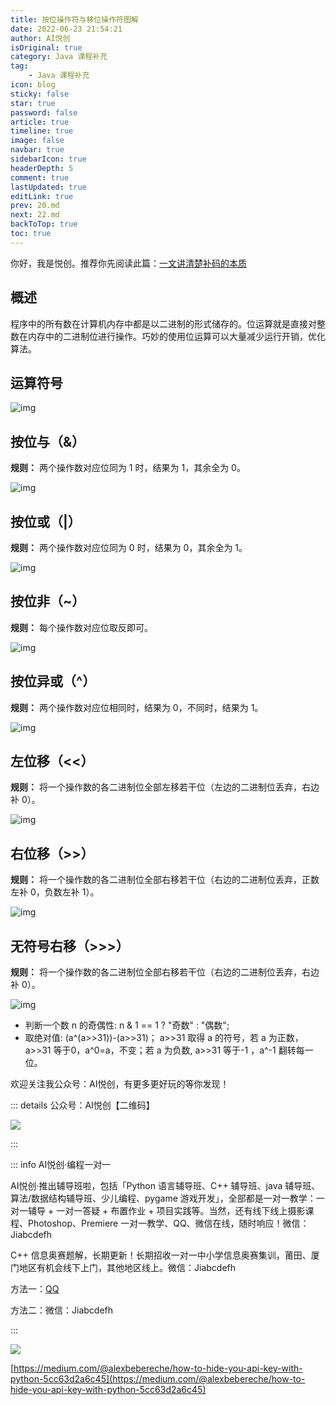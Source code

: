 ```yaml
---
title: 按位操作符与移位操作符图解
date: 2022-06-23 21:54:21
author: AI悦创
isOriginal: true
category: Java 课程补充
tag:
    - Java 课程补充
icon: blog
sticky: false
star: true
password: false
article: true
timeline: true
image: false
navbar: true
sidebarIcon: true
headerDepth: 5
comment: true
lastUpdated: true
editLink: true
prev: 20.md
next: 22.md
backToTop: true
toc: true
---
```


你好，我是悦创。推荐你先阅读此篇：[一文讲清楚补码的本质](https://bornforthis.cn/posts/22.html)

## 概述

程序中的所有数在计算机内存中都是以二进制的形式储存的。位运算就是直接对整数在内存中的二进制位进行操作。巧妙的使用位运算可以大量减少运行开销，优化算法。

## 运算符号

![img](./21.assets/20210224215351129.jpg)

## 按位与（&）

**规则：** 两个操作数对应位同为 1 时，结果为 1，其余全为 0。

![img](./21.assets/20210224215442791.jpg)

## 按位或（|）

**规则：** 两个操作数对应位同为 0 时，结果为 0，其余全为 1。

![img](./21.assets/20210224215537736.jpg)

## 按位非（~）

**规则：** 每个操作数对应位取反即可。

![img](./21.assets/20210224215631428.jpg)

## 按位异或（^）

**规则：** 两个操作数对应位相同时，结果为 0，不同时，结果为 1。

![img](./21.assets/20210224215716849.jpg)

## 左位移（<<）

**规则：** 将一个操作数的各二进制位全部左移若干位（左边的二进制位丢弃，右边补 0）。

![img](./21.assets/20210224215757247.jpg)

## 右位移（>>）

**规则：** 将一个操作数的各二进制位全部右移若干位（右边的二进制位丢弃，正数左补 0，负数左补 1）。

![img](./21.assets/20210224215842282.jpg)

## 无符号右移（>>>）

**规则：** 将一个操作数的各二进制位全部右移若干位（右边的二进制位丢弃，右边补 0）。

![img](./21.assets/20210224220028218.jpg)

- 判断一个数 n 的奇偶性:
    n & 1 == 1 ? "奇数" : "偶数";
- 取绝对值:
    (a^(a>>31))-(a>>31)；
    a>>31 取得 a 的符号，若 a 为正数，a>>31 等于0，a^0=a，不变；若 a 为负数, a>>31 等于-1 ，a^-1 翻转每一位。

欢迎关注我公众号：AI悦创，有更多更好玩的等你发现！

::: details 公众号：AI悦创【二维码】

![](/gzh.jpg)

:::

::: info AI悦创·编程一对一

AI悦创·推出辅导班啦，包括「Python 语言辅导班、C++ 辅导班、java 辅导班、算法/数据结构辅导班、少儿编程、pygame 游戏开发」，全部都是一对一教学：一对一辅导 + 一对一答疑 + 布置作业 + 项目实践等。当然，还有线下线上摄影课程、Photoshop、Premiere 一对一教学、QQ、微信在线，随时响应！微信：Jiabcdefh

C++ 信息奥赛题解，长期更新！长期招收一对一中小学信息奥赛集训，莆田、厦门地区有机会线下上门，其他地区线上。微信：Jiabcdefh

方法一：[QQ](http://wpa.qq.com/msgrd?v=3&uin=1432803776&site=qq&menu=yes)

方法二：微信：Jiabcdefh

:::

![](/zsxq.jpg)

[https://medium.com/@alexbebereche/how-to-hide-you-api-key-with-python-5cc63d2a6c45](https://medium.com/@alexbebereche/how-to-hide-you-api-key-with-python-5cc63d2a6c45)



